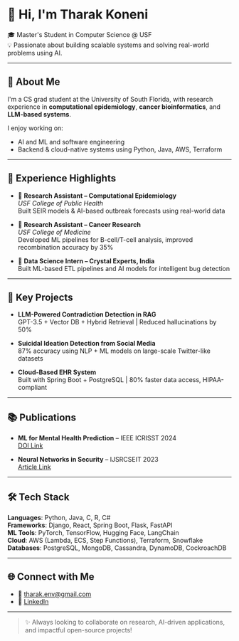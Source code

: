 # 👋 Hi, I'm Tharak Koneni

🎓 Master's Student in Computer Science @ USF  
💡 Passionate about building scalable systems and solving real-world problems using AI.

---

## 🧠 About Me

I'm a CS grad student at the University of South Florida, with research experience in **computational epidemiology**, **cancer bioinformatics**, and **LLM-based systems**.

I enjoy working on:
- AI and ML and software engineering
- Backend & cloud-native systems using Python, Java, AWS, Terraform

---

## 💼 Experience Highlights

- 🏥 **Research Assistant – Computational Epidemiology**  
  *USF College of Public Health*  
  Built SEIR models & AI-based outbreak forecasts using real-world data

- 🧬 **Research Assistant – Cancer Research**  
  *USF College of Medicine*  
  Developed ML pipelines for B-cell/T-cell analysis, improved recombination accuracy by 35%

- 🤖 **Data Science Intern – Crystal Experts, India**  
  Built ML-based ETL pipelines and AI models for intelligent bug detection

---

## 🚀 Key Projects

- **LLM-Powered Contradiction Detection in RAG**  
  GPT-3.5 + Vector DB + Hybrid Retrieval | Reduced hallucinations by 50%

- **Suicidal Ideation Detection from Social Media**  
  87% accuracy using NLP + ML models on large-scale Twitter-like datasets

- **Cloud-Based EHR System**  
  Built with Spring Boot + PostgreSQL | 80% faster data access, HIPAA-compliant

---

## 📚 Publications

- **ML for Mental Health Prediction** – IEEE ICRISST 2024  
  [DOI Link](https://doi.org/10.1109/ICRISST59181.2024.10921958)

- **Neural Networks in Security** – IJSRCSEIT 2023  
  [Article Link](https://ijsrcseit.com/home/issue/view/article.php?id=CSEIT239832)

---

## 🛠 Tech Stack

**Languages**: Python, Java, C, R, C#  
**Frameworks**: Django, React, Spring Boot, Flask, FastAPI  
**ML Tools**: PyTorch, TensorFlow, Hugging Face, LangChain  
**Cloud**: AWS (Lambda, ECS, Step Functions), Terraform, Snowflake  
**Databases**: PostgreSQL, MongoDB, Cassandra, DynamoDB, CockroachDB

---

## 🌐 Connect with Me

- 📧 tharak.env@gmail.com  
- 💼 [LinkedIn](https://linkedin.com/in/tharak-k)  

---

> ✨ Always looking to collaborate on research, AI-driven applications, and impactful open-source projects!
